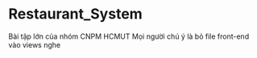 # Restaurant_System
Bài tập lớn của nhóm CNPM HCMUT
Mọi người chú ý là bỏ file front-end vào views nghe
